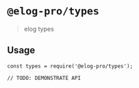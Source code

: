 # `@elog-pro/types`

> elog types

## Usage

```
const types = require('@elog-pro/types');

// TODO: DEMONSTRATE API
```
